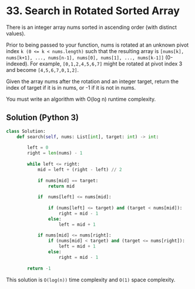 # 33. Search in Rotated Sorted Array

There is an integer array nums sorted in ascending order (with distinct values).

Prior to being passed to your function, nums is rotated at an unknown pivot index `k (0 <= k < nums.length)` such that the resulting array is `[nums[k], nums[k+1], ..., nums[n-1], nums[0], nums[1], ..., nums[k-1]]` (0-indexed). For example, `[0,1,2,4,5,6,7]` might be rotated at pivot index 3 and become `[4,5,6,7,0,1,2]`.

Given the array nums after the rotation and an integer target, return the index of target if it is in nums, or -1 if it is not in nums.

You must write an algorithm with O(log n) runtime complexity.

## Solution (Python 3)

```python
class Solution:
    def search(self, nums: List[int], target: int) -> int:
        
        left = 0
        right = len(nums) - 1
        
        while left <= right:
            mid = left + (right - left) // 2
            
            if nums[mid] == target:
                return mid
            
            if  nums[left] <= nums[mid]: 
                                         
                if (nums[left] <= target) and (target < nums[mid]):
                    right = mid - 1
                else:
                    left = mid + 1
                
            if nums[mid] <= nums[right]:
                if (nums[mid] < target) and (target <= nums[right]):
                    left = mid + 1
                else:
                    right = mid - 1
                
        return -1
```

This solution is `O(log(n))` time complexity and `O(1)` space complexity.